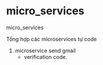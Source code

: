 # micro_services
micro_services

Tổng hợp các microservices tự code

1) microservice send gmail
    + verification code.
